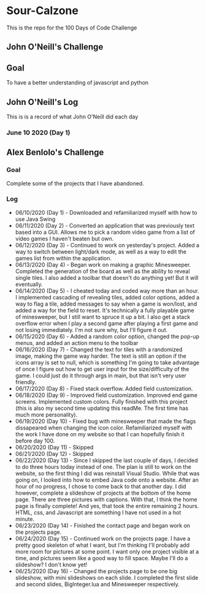 # Sour-Calzone
This is the repo for the 100 Days of Code Challenge

## John O'Neill's Challenge

## Goal
To have a better understanding of javascript and python


## John O'Neill's Log
This is is a record of what John O'Neill did each day
### June 10 2020 (Day 1)

## Alex Benlolo's Challenge

### Goal
Complete some of the projects that I have abandoned.

### Log
* 06/10/2020 (Day 1) - Downloaded and refamiliarized myself with how to use Java Swing
* 06/11/2020 (Day 2) - Converted an application that was previously text based into a GUI. Allows me to pick a random video game from a list of video games I haven't beaten but own.
* 06/12/2020 (Day 3) - Continued to work on yesterday's project. Added a way to switch between light/dark mode, as well as a way to edit the games list from within the application.
* 06/13/2020 (Day 4) - Began work on making a graphic Minesweeper. Completed the generation of the board as well as the ability to reveal single tiles. I also added a toolbar that doesn't do anything yet! But it will eventually.
* 06/14/2020 (Day 5) - I cheated today and coded way more than an hour. I implemented cascading of revealing tiles, added color options, added a way to flag a tile, added messages to say when a game is won/lost, and added a way for the field to reset. It's technically a fully playable game of minesweeper, but I still want to spruce it up a bit. I also get a stack overflow error when I play a second game after playing a first game and not losing immediately. I'm not sure why, but I'll figure it out.
* 06/15/2020 (Day 6) - Added a random color option, changed the pop-up menus, and added an action menu to the toolbar
* 06/16/2020 (Day 7) - Changed the text for tiles with a randomized image, making the game way harder. The text is still an option if the icons array is set to null, which is something I'm going to take advantage of once I figure out how to get user input for the size/difficulty of the game. I could just do it through args in main, but that isn't very user friendly.
* 06/17/2020 (Day 8) - Fixed stack overflow. Added field customization.
* 06/18/2020 (Day 9) - Improved field customization. Improved end game screens. Implemented custom colors. Fully finished with this project (this is also my second time updating this readMe. The first time has much more personality).
* 06/19/2020 (Day 10) - Fixed bug with minesweeper that made the flags dissapeared when changing the icon color. Refamiliarized myself with the work I have done on my website so that I can hopefully finish it before day 100.
* 06/20/2020 (Day 11) - Skipped
* 06/21/2020 (Day 12) - Skipped
* 06/22/2020 (Day 13) - Since I skipped the last couple of days, I decided to do three hours today instead of one. The plan is still to work on the website, so the first thing I did was reinstall Visual Studio. While that was going on, I looked into how to embed Java code onto a website. After an hour of no progress, I chose to come back to that another day. I did however, complete a slideshow of projects at the bottom of the home page. There are three pictures with captions. With that, I think the home page is finally complete! And yes, that took the entire remaining 2 hours. HTML, css, and Javascript are something I have not used in a hot minute.
* 06/23/2020 (Day 14) - Finished the contact page and began work on the projects page.
* 06/24/2020 (Day 15) - Continued work on the projects page. I have a pretty good skeleton of what I want, but I'm thinking I'll probably add more room for pictures at some point. I want only one project visible at a time, and pictures seem like a good way to fill space. Maybe I'll do a slideshow? I don't know yet!
* 06/25/2020 (Day 16) - Changed the projects page to be one big slideshow, with mini slideshows on each slide. I completed the first slide and second slides, BigInteger.lua and Minesweeper respectively.